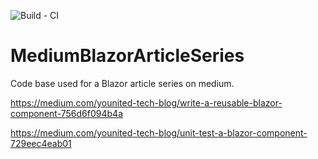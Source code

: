 ![Build - CI](https://github.com/xaviersolau/MediumBlazorArticleSeries/workflows/Build%20-%20CI/badge.svg)

# MediumBlazorArticleSeries

Code base used for a Blazor article series on medium.

https://medium.com/younited-tech-blog/write-a-reusable-blazor-component-756d6f094b4a

https://medium.com/younited-tech-blog/unit-test-a-blazor-component-729eec4eab01
